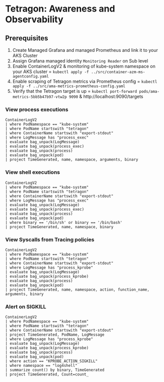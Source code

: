 # Tetragon: Awareness and Observability

## Prerequisites

1. Create Managed Grafana and managed Prometheus and link it to your AKS Cluster
1. Assign Grafana managed identity `Monitoring Reader` on Sub level
1. Enable ContainerLogV2 & monitoring of kube-system namespace on your AKS cluster = `kubectl apply -f ../src/container-azm-ms-agentconfig.yaml`
1. Enable scraping of Tetragon metrics via Prometheus config = `kubectl apply -f ../src/ama-metrics-prometheus-config.yaml`
1. Verify that the Tetragon target is up = `kubectl port-forward pods/ama-metrics-5bb5b47b97-vtw2p 9090` & http://localhost:9090/targets

### View process executions

```Kusto
ContainerLogV2
| where PodNamespace == "kube-system"
| where PodName startswith "tetragon"
| where ContainerName startswith "export-stdout"
| where LogMessage has "process_exec"
| evaluate bag_unpack(LogMessage)
| evaluate bag_unpack(process_exec)
| evaluate bag_unpack(process)
| evaluate bag_unpack(pod)
| project TimeGenerated, name, namespace, arguments, binary
```

### View shell executions

```kusto
ContainerLogV2
| where PodNamespace == "kube-system"
| where PodName startswith "tetragon"
| where ContainerName startswith "export-stdout"
| where LogMessage has "process_exec"
| evaluate bag_unpack(LogMessage)
| evaluate bag_unpack(process_exec)
| evaluate bag_unpack(process)
| evaluate bag_unpack(pod)
| where binary == '/bin/sh' or binary == '/bin/bash'
| project TimeGenerated, name, namespace, binary
```

### View Syscalls from Tracing policies

```Kusto
ContainerLogV2
| where PodNamespace == "kube-system"
| where PodName startswith "tetragon"
| where ContainerName startswith "export-stdout"
| where LogMessage has "process_kprobe"
| evaluate bag_unpack(LogMessage)
| evaluate bag_unpack(process_kprobe)
| evaluate bag_unpack(process)
| evaluate bag_unpack(pod)
| project TimeGenerated, name, namespace, action, function_name, arguments, binary
```

### Alert on SIGKILL

```Kusto
ContainerLogV2
| where PodNamespace == "kube-system"
| where PodName startswith "tetragon"
| where ContainerName startswith "export-stdout"
| project TimeGenerated, PodName, LogMessage
| where LogMessage has "process_kprobe"
| evaluate bag_unpack(LogMessage)
| evaluate bag_unpack(process_kprobe)
| evaluate bag_unpack(process)
| evaluate bag_unpack(pod)
| where action == "KPROBE_ACTION_SIGKILL"
| where namespace == "log4shell"
| summarize count() by binary, TimeGenerated
| project TimeGenerated, Count=count_
```
